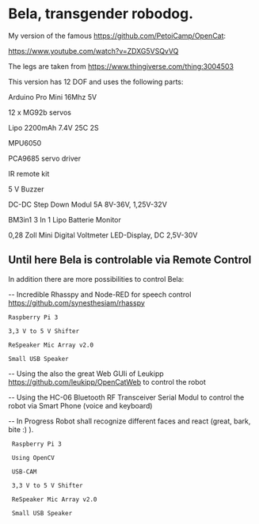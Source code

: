 # Bela, transgender robodog.

My version of the famous https://github.com/PetoiCamp/OpenCat:

https://www.youtube.com/watch?v=ZDXG5VSQvVQ

The legs are taken from https://www.thingiverse.com/thing:3004503

This version has 12 DOF and uses the following parts:

Arduino Pro Mini 16Mhz 5V

12 x MG92b servos

Lipo 2200mAh 7.4V 25C 2S

MPU6050

PCA9685 servo driver 

IR remote kit

5 V Buzzer

DC-DC Step Down Modul 5A 8V-36V,  1,25V-32V

BM3in1 3 In 1 Lipo Batterie Monitor

0,28 Zoll Mini Digital Voltmeter LED-Display, DC 2,5V-30V

## Until here Bela is controlable via Remote Control 

In addition there are more possibilities to control Bela:

 -- Incredible Rhasspy and Node-RED for speech control
    https://github.com/synesthesiam/rhasspy

    Raspberry Pi 3

    3,3 V to 5 V Shifter

    ReSpeaker Mic Array v2.0

    Small USB Speaker

  -- Using the also the great Web GUIi of Leukipp https://github.com/leukipp/OpenCatWeb to control the robot
  
  -- Using the HC-06 Bluetooth RF Transceiver Serial Modul to control the robot via Smart Phone (voice and keyboard)
  
  -- In Progress
     Robot shall recognize different faces and react (great, bark, bite :) ).
     
     Raspberry Pi 3
     
     Using OpenCV
     
     USB-CAM

     3,3 V to 5 V Shifter

     ReSpeaker Mic Array v2.0

     Small USB Speaker
  

